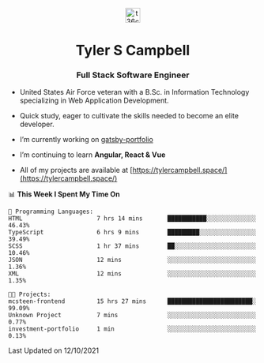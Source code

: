 <p align="center">
<a href="https://www.linkedin.com/in/t36campbell" target="blank"><img align="center" src="https://ik.imagekit.io/t36campbell/Portfolio/linkedin.png.original_m8bbGgPh6.png" alt="t36campbell" height="30" width="30" /></a>
</p>
<h1 align="center">Tyler S Campbell</h1>
<h3 align="center">Full Stack Software Engineer</h3>

* United States Air Force veteran with a B.Sc. in Information Technology specializing in Web Application Development. 

* Quick study, eager to cultivate the skills needed to become an elite developer.

* I’m currently working on [gatsby-portfolio](https://github.com/t36campbell/gatsby-portfolio)

* I’m continuing to learn **Angular, React & Vue**

* All of my projects are available at [https://tylercampbell.space/](https://tylercampbell.space/)

<!--START_SECTION:waka-->
📊 **This Week I Spent My Time On** 

```text
💬 Programming Languages: 
HTML                     7 hrs 14 mins       ███████████░░░░░░░░░░░░░░   46.43% 
TypeScript               6 hrs 9 mins        █████████░░░░░░░░░░░░░░░░   39.49% 
SCSS                     1 hr 37 mins        ██░░░░░░░░░░░░░░░░░░░░░░░   10.46% 
JSON                     12 mins             ░░░░░░░░░░░░░░░░░░░░░░░░░   1.36% 
XML                      12 mins             ░░░░░░░░░░░░░░░░░░░░░░░░░   1.35%

🐱‍💻 Projects: 
mcsteen-frontend         15 hrs 27 mins      ████████████████████████░   99.09% 
Unknown Project          7 mins              ░░░░░░░░░░░░░░░░░░░░░░░░░   0.77% 
investment-portfolio     1 min               ░░░░░░░░░░░░░░░░░░░░░░░░░   0.13%

```


 Last Updated on 12/10/2021
<!--END_SECTION:waka-->
